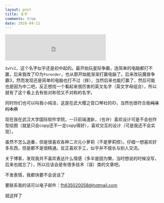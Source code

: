 ```yaml
---
layout: post
title: 关于
comments: true
date: 2016-04-11
---
```


<iframe frameborder="no" border="0" marginwidth="0" marginheight="0" width=330 height=86 src="http://music.163.com/outchain/player?type=2&id=35566163&auto=0&height=66"></iframe>

`IwYvI`，这个名字似乎还是初中起的。最开始玩星际争霸，连简单的电脑都打不赢，后来我改了ID为`Forender`，也从那开始能渐渐打赢电脑了。后来改玩魔兽争霸3，然而发现还是简单的电脑也打不过（摔），当然后来也能打赢了，然后可能也是因为中二吧，反正想找一个看起来很厉害的英文名字（英文字母组合），所以就有了这个看上去有些对称但又不对称的名字。

同时你们也可以叫我小纯洁，这是在武大樱之音口琴社的ID，当然也很符合我<del>纯洁的本质</del>

现在我在武汉大学国际软件学院，一只前端渣新，（也许）喜欢设计可是不会创作型绘图（就是只会copy还不一定copy得好），喜欢交互的设计（可是我还不会实现）。
<br>

虽然不怎么追番，但是很喜欢各种二次元小萝莉（不是萝莉控）。仔细一想喜欢好多东西，但是都不是很精通。反正喜欢手工，似乎并不擅长与别人交流。

关于博客，发现我并不喜欢表达什么情感（多半是因为懒，当时想说的时候没写，后来也就忘了），所以应该会是有很多技术（误）类的文章吧。

不发表情，我都快要不会说话了

要联系我的话可以电子邮件：fh635020058@hotmail.com

就这样了